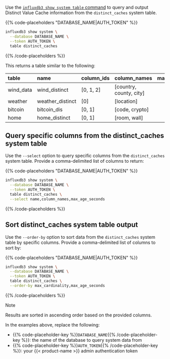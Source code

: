 
Use the [`influxdb3 show system table` command](/influxdb3/version/reference/cli/influxdb3/show/syste/table/)
to query and output Distinct Value Cache information from the `distinct_caches`
system table.

{{% code-placeholders "DATABASE_NAME|AUTH_TOKEN" %}}
<!-- pytest.mark.skip -->

```bash
influxdb3 show system \
  --database DATABASE_NAME \
  --token AUTH_TOKEN \
  table distinct_caches
```
{{% /code-placeholders %}}

This returns a table similar to the following:

| table     | name             | column_ids | column_names            | max_cardinality | max_age_seconds |
| :-------- | :--------------- | :--------- | :---------------------- | --------------: | --------------: |
| wind_data | wind_distinct    | [0, 1, 2]  | [country, county, city] |          100000 |           86400 |
| weather   | weather_distinct | [0]        | [location]              |             100 |          604800 |
| bitcoin   | bitcoin_dis      | [0, 1]     | [code, crypto]          |            5000 |           86400 |
| home      | home_distinct    | [0, 1]     | [room, wall]            |           12000 |        15770000 |

## Query specific columns from the distinct_caches system table

Use the `--select` option to query specific columns from the `distinct_caches`
system table. Provide a comma-delimited list of columns to return:

{{% code-placeholders "DATABASE_NAME|AUTH_TOKEN" %}}
<!-- pytest.mark.skip -->

```bash
influxdb3 show system \
  --database DATABASE_NAME \
  --token AUTH_TOKEN \
  table distinct_caches \
  --select name,column_names,max_age_seconds
```
{{% /code-placeholders %}}

## Sort distinct_caches system table output

Use the `--order-by` option to sort data from the `distinct_caches` system table by
specific columns. Provide a comma-delimited list of columns to sort by:

{{% code-placeholders "DATABASE_NAME|AUTH_TOKEN" %}}
<!-- pytest.mark.skip -->

```bash
influxdb3 show system \
  --database DATABASE_NAME \
  --token AUTH_TOKEN \
  table distinct_caches \
  --order-by max_cardinality,max_age_seconds
```
{{% /code-placeholders %}}

> [!Note]
> Results are sorted in ascending order based on the provided columns.

In the examples above, replace the following:

- {{% code-placeholder-key %}}`DATABASE_NAME`{{% /code-placeholder-key %}}:
  the name of the database to query system data from
- {{% code-placeholder-key %}}`AUTH_TOKEN`{{% /code-placeholder-key %}}:
  your {{< product-name >}} admin authentication token
